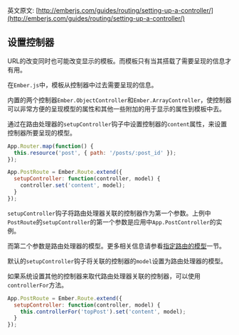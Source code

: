 英文原文:
[http://emberjs.com/guides/routing/setting-up-a-controller/](http://emberjs.com/guides/routing/setting-up-a-controller/)

## 设置控制器

URL的改变同时也可能改变显示的模板。而模板只有当其搭载了需要呈现的信息才有用。

在`Ember.js`中，模板从控制器中过去需要呈现的信息。

内置的两个控制器`Ember.ObjectController`和`Ember.ArrayController`，使控制器可以非常方便的呈现模型的属性和其他一些附加的用于显示的属性到模板中去。

通过在路由处理器的`setupController`钩子中设置控制器的`content`属性，来设置控制器所要呈现的模型。

```js
App.Router.map(function() {
  this.resource('post', { path: '/posts/:post_id' });
});

App.PostRoute = Ember.Route.extend({
  setupController: function(controller, model) {
    controller.set('content', model);
  }
});
```

`setupController`钩子将路由处理器关联的控制器作为第一个参数。上例中`PostRoute`的`setupController`的第一个参数是应用中`App.PostController`的实例。

而第二个参数是路由处理器的模型。更多相关信息请参看[指定路由的模型][1]一节。

[1]: /guides/routing/specifying-a-routes-model

默认的`setupController`钩子将关联的控制器的`model`设置为路由处理器的模型。

如果系统设置其他的控制器来取代路由处理器关联的控制器，可以使用`controllerFor`方法。

```js
App.PostRoute = Ember.Route.extend({
  setupController: function(controller, model) {
    this.controllerFor('topPost').set('content', model);
  }
});
```
